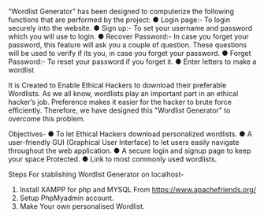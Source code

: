 “Wordlist Generator” has been designed to computerize the
following functions that are performed by the project:
● Login page:- To login securely into the website.
● Sign up:- To set your username and password which you
will use to login.
● Recover Password:- In case you forget your password,
this feature will ask you a couple of question. These
questions will be used to verify if its you, in case you
forget your password.
● Forget Password:- To reset your password if you forget
it.
● Enter letters to make a wordlist



It is Created to Enable Ethical Hackers to download their preferable Wordlists.
As we all know, wordlists play an important part in an ethical
hacker’s job. Preference makes it easier for the hacker to brute
force efficiently. Therefore, we have designed this "Wordlist Generator" to overcome this problem.



Objectives-
● To let Ethical Hackers download personalized wordlists.
● A user-friendly GUI (Graphical User Interface) to let
users easily navigate throughout the web application.
● A secure login and signup page to keep your space
Protected.
● Link to most commonly used wordlists.

Steps For stablishing Wordlist Generator on localhost-
1. Install XAMPP for php and MYSQL From https://www.apachefriends.org/
2. Setup PhpMyadmin account.
3. Make Your own personalised Wordlist.
